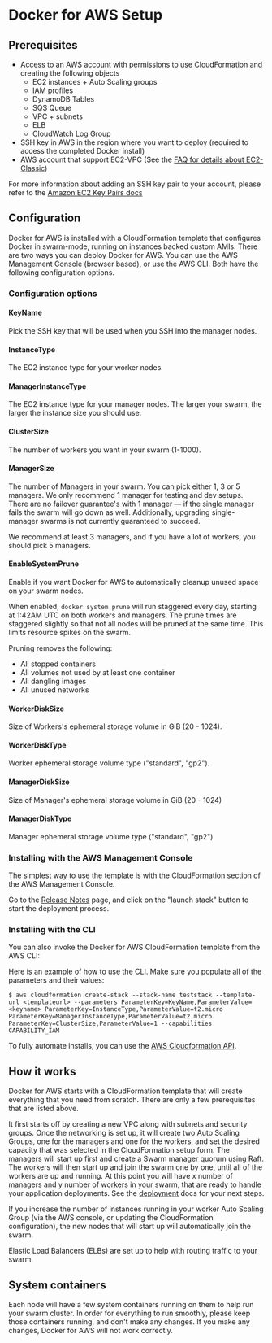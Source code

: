 <!--[metadata]>
+++
title = "Docker for AWS"
description = "Docker for AWS"
keywords = ["iaas, aws, azure"]
[menu.main]
identifier="docs-aws-index"
parent = "docs-aws"
name = "Setup & Prerequisites"
weight="100"
+++
<![end-metadata]-->

# Docker for AWS Setup

## Prerequisites

- Access to an AWS account with permissions to use CloudFormation and creating the following objects
    - EC2 instances + Auto Scaling groups
    - IAM profiles
    - DynamoDB Tables
    - SQS Queue
    - VPC + subnets
    - ELB
    - CloudWatch Log Group
- SSH key in AWS in the region where you want to deploy (required to access the completed Docker install)
- AWS account that support EC2-VPC (See the [FAQ for details about EC2-Classic](../faq/aws.md))

For more information about adding an SSH key pair to your account, please refer to the [Amazon EC2 Key Pairs docs](http://docs.aws.amazon.com/AWSEC2/latest/UserGuide/ec2-key-pairs.html)

## Configuration

Docker for AWS is installed with a CloudFormation template that configures Docker in swarm-mode, running on instances backed custom AMIs. There are two ways you can deploy Docker for AWS. You can use the AWS Management Console (browser based), or use the AWS CLI. Both have the following configuration options.

### Configuration options

#### KeyName
Pick the SSH key that will be used when you SSH into the manager nodes.

#### InstanceType
The EC2 instance type for your worker nodes.

#### ManagerInstanceType
The EC2 instance type for your manager nodes. The larger your swarm, the larger the instance size you should use.

#### ClusterSize
The number of workers you want in your swarm (1-1000).

#### ManagerSize
The number of Managers in your swarm. You can pick either 1, 3 or 5 managers. We only recommend 1 manager for testing and dev setups. There are no failover guarantee's with 1 manager — if the single manager fails the swarm will go down as well. Additionally, upgrading single-manager swarms is not currently guaranteed to succeed.

We recommend at least 3 managers, and if you have a lot of workers, you should pick 5 managers.

#### EnableSystemPrune

Enable if you want Docker for AWS to automatically cleanup unused space on your swarm nodes.

When enabled, `docker system prune` will run staggered every day, starting at 1:42AM UTC on both workers and managers. The prune times are staggered slightly so that not all nodes will be pruned at the same time. This limits resource spikes on the swarm.

Pruning removes the following:
- All stopped containers
- All volumes not used by at least one container
- All dangling images
- All unused networks

#### WorkerDiskSize
Size of Workers's ephemeral storage volume in GiB (20 - 1024).

#### WorkerDiskType
Worker ephemeral storage volume type ("standard", "gp2").

#### ManagerDiskSize
Size of Manager's ephemeral storage volume in GiB (20 - 1024)

#### ManagerDiskType
Manager ephemeral storage volume type ("standard", "gp2")

### Installing with the AWS Management Console
The simplest way to use the template is with the CloudFormation section of the AWS Management Console.

Go to the [Release Notes](release-notes.md) page, and click on the "launch stack" button to start the deployment process.

### Installing with the CLI
You can also invoke the Docker for AWS CloudFormation template from the AWS CLI:

Here is an example of how to use the CLI. Make sure you populate all of the parameters and their values:
```
$ aws cloudformation create-stack --stack-name teststack --template-url <templateurl> --parameters ParameterKey=KeyName,ParameterValue=<keyname> ParameterKey=InstanceType,ParameterValue=t2.micro ParameterKey=ManagerInstanceType,ParameterValue=t2.micro ParameterKey=ClusterSize,ParameterValue=1 --capabilities CAPABILITY_IAM
```

To fully automate installs, you can use the [AWS Cloudformation API](http://docs.aws.amazon.com/AWSCloudFormation/latest/APIReference/Welcome.html).

## How it works

Docker for AWS starts with a CloudFormation template that will create everything that you need from scratch. There are only a few prerequisites that are listed above.

It first starts off by creating a new VPC along with subnets and security groups. Once the networking is set up, it will create two Auto Scaling Groups, one for the managers and one for the workers, and set the desired capacity that was selected in the CloudFormation setup form. The managers will start up first and create a Swarm manager quorum using Raft. The workers will then start up and join the swarm one by one, until all of the workers are up and running. At this point you will have x number of managers and y number of workers in your swarm, that are ready to handle your application deployments. See the [deployment](../deploy.md) docs for your next steps.

If you increase the number of instances running in your worker Auto Scaling Group (via the AWS console, or updating the CloudFormation configuration), the new nodes that will start up will automatically join the swarm.

Elastic Load Balancers (ELBs) are set up to help with routing traffic to your swarm.

## System containers

Each node will have a few system containers running on them to help run your swarm cluster. In order for everything to run smoothly, please keep those containers running, and don't make any changes. If you make any changes, Docker for AWS will not work correctly.
